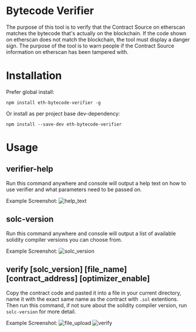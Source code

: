 # Bytecode Verifier
The purpose of this tool is to verify that the Contract Source on etherscan matches the bytecode that's actually on the blockchain.  If the code shown on etherscan does not match the blockchain, the tool must display a danger sign.  The purpose of the tool is to warn people if the Contract Source information on etherscan has been tampered with.

# Installation 
Prefer global install:
```shell
npm install eth-bytecode-verifier -g
```

Or install as per project base dev-dependency:
```shell
npm install --save-dev eth-bytecode-verifier
```

# Usage 

## verifier-help 
Run this command anywhere and console will output a help text on how to use verifier and what parameters need to be passed on.

Example Screenshot:
![help_text](../assets/verifier-help.png)

## solc-version 
Run this command anywhere and console will output a list of available solidity compiler versions you can choose from.

Example Screenshot:
![solc_version](../assets/solc-version.png)


## verify [solc_version] [file_name] [contract_address] [optimizer_enable]
Copy the contract code and pasted it into a file in your current directory, name it with the exact same name as the contract with `.sol` extentions. Then run this command, if not sure about the solidity compiler version, run `solc-version` for more detail. 

Example Screenshot:
![file_upload](../assets/file_upload.png)
![verify](../assets/verify.png)